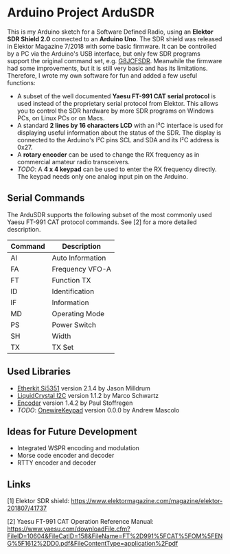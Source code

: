 # Arduino Project ArduSDR

This is my Arduino sketch for a Software Defined Radio, using an **Elektor SDR Shield 2.0** connected to an **Arduino Uno**. The SDR shield was released in Elektor Magazine 7/2018 with some basic firmware. It can be controlled by a PC via the Arduino's USB interface, but only few SDR programs support the original command set, e.g. [G8JCFSDR](https://www.g8jcf.uk/). Meanwhile the firmware had some improvements, but it is still very basic and has its limitations. Therefore, I wrote my own software for fun and added a few useful functions:

+ A subset of the well documented **Yaesu FT-991 CAT serial protocol** is used instead of the proprietary serial protocol from Elektor. This allows you to control the SDR hardware by more SDR programs on Windows PCs, on Linux PCs or on Macs.
+ A standard **2 lines by 16 characters LCD** with an I²C interface is used for displaying useful information about the status of the SDR. The display is connected to the Arduino's I²C pins SCL and SDA and its I²C address is 0x27.
+ A **rotary encoder** can be used to change the RX frequency as in commercial amateur radio transceivers.
+ *TODO*: A **4 x 4 keypad** can be used to enter the RX frequency directly. The keypad needs only one analog input pin on the Arduino.

## Serial Commands

The ArduSDR supports the following subset of the most commonly used Yaesu FT-991 CAT protocol commands. See [2] for a more detailed description.

| Command | Description      |
| ------- | ---------------- |
| AI      | Auto Information |
| FA      | Frequency VFO-A  |
| FT      | Function TX      |
| ID      | Identification   |
| IF      | Information      |
| MD      | Operating Mode   |
| PS      | Power Switch     |
| SH      | Width            |
| TX      | TX Set           |

## Used Libraries

+ [Etherkit Si5351](https://github.com/etherkit/Si5351Arduino) version 2.1.4 by Jason Milldrum
+ [LiquidCrystal I2C](https://github.com/johnrickman/LiquidCrystal_I2C) version 1.1.2 by Marco Schwartz
+ [Encoder](https://www.pjrc.com/teensy/td_libs_Encoder.html) version 1.4.2 by Paul Stoffregen
+ *TODO*: [OnewireKeypad](https://github.com/AndrewMascolo/OnewireKeypad) version 0.0.0 by Andrew Mascolo

## Ideas for Future Development

+ Integrated WSPR encoding and modulation
+ Morse code encoder and decoder
+ RTTY encoder and decoder

## Links

[1] Elektor SDR shield: https://www.elektormagazine.com/magazine/elektor-201807/41737

[2] Yaesu FT-991 CAT Operation Reference Manual: https://www.yaesu.com/downloadFile.cfm?FileID=10604&FileCatID=158&FileName=FT%2D991%5FCAT%5FOM%5FENG%5F1612%2DD0.pdf&FileContentType=application%2Fpdf

